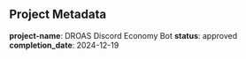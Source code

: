 ## Project Metadata


**project-name**: DROAS Discord Economy Bot
**status**: approved
**completion_date**: 2024-12-19

